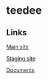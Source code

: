 # teedee

## Links

[Main site](https://tee-dee.herokuapp.com)

[Staging site](https://tee-dee-staging.herokuapp.com)

[Documents](https://captainmeta4.github.io/teedee/)
